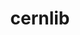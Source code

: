 ---
title: "cernlib"
layout: cache
categories: [package, develop]
meta: {"versions": ["2023.08.14.0-free"], "compilers": ["gcc@=11.4.0"], "oss": ["ubuntu22.04"], "platforms": ["linux"], "targets": ["x86_64_v3"], "stacks": ["hep", "root"], "num_specs": 8, "num_specs_by_stack": {"hep": 7, "root": 8}}
spec_details: [{"hash": "27lzemrnbfy7hq762cw4ixjnif6p6z6z", "compiler": "gcc@=11.4.0", "versions": ["2023.08.14.0-free"], "os": "ubuntu22.04", "platform": "linux", "target": "x86_64_v3", "variants": ["build_system=cmake", "build_type=Release", "generator=make", "~ipo", "+shared"], "stacks": ["hep", "root"], "size": "-", "tarball": "https://binaries.spack.io/develop/build_cache/linux-ubuntu22.04-x86_64_v3/gcc-11.4.0/cernlib-2023.08.14.0-free/linux-ubuntu22.04-x86_64_v3-gcc-11.4.0-cernlib-2023.08.14.0-free-27lzemrnbfy7hq762cw4ixjnif6p6z6z.spack"}, {"hash": "a6ctlowom7faeleuew6guycze5w6kit7", "compiler": "gcc@=11.4.0", "versions": ["2023.08.14.0-free"], "os": "ubuntu22.04", "platform": "linux", "target": "x86_64_v3", "variants": ["build_system=cmake", "build_type=Release", "generator=make", "~ipo", "+shared"], "stacks": ["hep", "root"], "size": "-", "tarball": "https://binaries.spack.io/develop/build_cache/linux-ubuntu22.04-x86_64_v3/gcc-11.4.0/cernlib-2023.08.14.0-free/linux-ubuntu22.04-x86_64_v3-gcc-11.4.0-cernlib-2023.08.14.0-free-a6ctlowom7faeleuew6guycze5w6kit7.spack"}, {"hash": "c37uwbuydallrxqwew565fskleqgybel", "compiler": "gcc@=11.4.0", "versions": ["2023.08.14.0-free"], "os": "ubuntu22.04", "platform": "linux", "target": "x86_64_v3", "variants": ["build_system=cmake", "build_type=Release", "generator=make", "~ipo", "+shared"], "stacks": ["hep", "root"], "size": "-", "tarball": "https://binaries.spack.io/develop/build_cache/linux-ubuntu22.04-x86_64_v3/gcc-11.4.0/cernlib-2023.08.14.0-free/linux-ubuntu22.04-x86_64_v3-gcc-11.4.0-cernlib-2023.08.14.0-free-c37uwbuydallrxqwew565fskleqgybel.spack"}, {"hash": "c6suqg46eqxgu5rkz2xi4jvqphnzlaxr", "compiler": "gcc@=11.4.0", "versions": ["2023.08.14.0-free"], "os": "ubuntu22.04", "platform": "linux", "target": "x86_64_v3", "variants": ["build_system=cmake", "build_type=Release", "generator=make", "~ipo", "+shared"], "stacks": ["hep", "root"], "size": "-", "tarball": "https://binaries.spack.io/develop/build_cache/linux-ubuntu22.04-x86_64_v3/gcc-11.4.0/cernlib-2023.08.14.0-free/linux-ubuntu22.04-x86_64_v3-gcc-11.4.0-cernlib-2023.08.14.0-free-c6suqg46eqxgu5rkz2xi4jvqphnzlaxr.spack"}, {"hash": "n6fg5muksgwepfsxenn27k6l67zsrca5", "compiler": "gcc@=11.4.0", "versions": ["2023.08.14.0-free"], "os": "ubuntu22.04", "platform": "linux", "target": "x86_64_v3", "variants": ["build_system=cmake", "build_type=Release", "generator=make", "~ipo", "+shared"], "stacks": ["hep", "root"], "size": "-", "tarball": "https://binaries.spack.io/develop/build_cache/linux-ubuntu22.04-x86_64_v3/gcc-11.4.0/cernlib-2023.08.14.0-free/linux-ubuntu22.04-x86_64_v3-gcc-11.4.0-cernlib-2023.08.14.0-free-n6fg5muksgwepfsxenn27k6l67zsrca5.spack"}, {"hash": "wjncsqmppooxp6f4ktge5pidy4ns3rxu", "compiler": "gcc@=11.4.0", "versions": ["2023.08.14.0-free"], "os": "ubuntu22.04", "platform": "linux", "target": "x86_64_v3", "variants": ["build_system=cmake", "build_type=Release", "generator=make", "~ipo", "+shared"], "stacks": ["hep", "root"], "size": "-", "tarball": "https://binaries.spack.io/develop/build_cache/linux-ubuntu22.04-x86_64_v3/gcc-11.4.0/cernlib-2023.08.14.0-free/linux-ubuntu22.04-x86_64_v3-gcc-11.4.0-cernlib-2023.08.14.0-free-wjncsqmppooxp6f4ktge5pidy4ns3rxu.spack"}, {"hash": "wjtwtaeghpquele4loskxbnqwag2hfoz", "compiler": "gcc@=11.4.0", "versions": ["2023.08.14.0-free"], "os": "ubuntu22.04", "platform": "linux", "target": "x86_64_v3", "variants": ["build_system=cmake", "build_type=Release", "generator=make", "~ipo", "+shared"], "stacks": ["hep", "root"], "size": "-", "tarball": "https://binaries.spack.io/develop/build_cache/linux-ubuntu22.04-x86_64_v3/gcc-11.4.0/cernlib-2023.08.14.0-free/linux-ubuntu22.04-x86_64_v3-gcc-11.4.0-cernlib-2023.08.14.0-free-wjtwtaeghpquele4loskxbnqwag2hfoz.spack"}, {"hash": "zksszpckiinopmipjjrrbfzkllvhqq5s", "compiler": "gcc@=11.4.0", "versions": ["2023.08.14.0-free"], "os": "ubuntu22.04", "platform": "linux", "target": "x86_64_v3", "variants": ["build_system=cmake", "build_type=Release", "generator=make", "~ipo", "+shared"], "stacks": ["root"], "size": "-", "tarball": "https://binaries.spack.io/develop/build_cache/linux-ubuntu22.04-x86_64_v3/gcc-11.4.0/cernlib-2023.08.14.0-free/linux-ubuntu22.04-x86_64_v3-gcc-11.4.0-cernlib-2023.08.14.0-free-zksszpckiinopmipjjrrbfzkllvhqq5s.spack"}]
---
